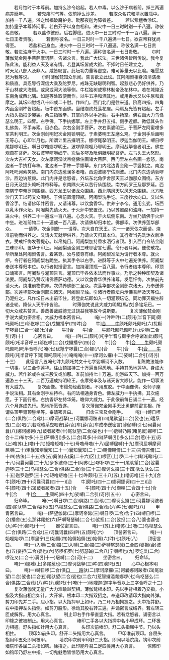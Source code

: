 <!-- { "loadSidebar": true } -->
　　若月蚀时于本尊前。加持么沙令焰起。若人中毒。以么沙于病者前。掉三两遍病差延年。
　　若鬼疟时气等。依前掉么沙差。
　　若取众名花和清水置瓶中。加持一千八遍。浴之增福破魔护身。毗那夜迦为障者差。
　　若以紫檀香涂坛。加持童子本尊降问事。若白芥子以身血相和。进火中一日三时时别一千八遍。称彼名贵敬。
　　若以盐作彼形。后右脚稔。进火中一日三时时一千一百八遍。满一七日王者贵敬。
　　若但称彼名。一日三时时一千八遍满一七日。欲召帝释犹尚得至。
　　若盐和己身血。进火中一日三时时一千八遍遍。称彼名满一七日贵敬。若进油麻于火中。一日三时时一千八遍。遍称彼名满一七日贵敬。
　　尔时薄伽梵金刚手菩萨摩诃萨。告诸众言。我此广大坛法。三世诸佛皆所传说。我今复陈此法。能利益人天及诸有情。若登其坛皆成大验。不择时日任建立之。
　　尔时天龙八部人及非人。咸皆叹言。此坛功力量等虚空。难可筹量无以比喻。唯愿慈悲为我等说。
　　尔时薄伽梵知众乐闻。告言欲立此坛。其阿阇梨相身须清洁柔和质直。具忍辱行深信大乘及陀罗尼。戒珠无缺聪明利智。起慈悲心仍好供养。乃于山林或大海侧。或泉或河大池等侧。牛栏独树或寒林制帝及花林中。若在城隍近东南角或西北隅。如是等处取便而作。以牛五净和洒其地。或用香水又以牛尿和粪摩之。其坛四肘或八十四或二十肘。作四门。西门北门是往来道。阶高四指。四角内画金刚杵皆焰起。坛中首东画佛。当结跏趺处莲花座。两肩及光皆有焰起。左手大指头指把少袈裟。余三指微拳。其掌向外以手近胁。右手扬掌。佛右画大力乌刍瑟么明王。四臂。右手佛。下手执娜拏。左上手并舒五指。侧手近额。微低其头作礼佛势。不手赤索。目赤色。次右金刚手菩萨。次右素婆明王。于菩萨左阿蜜哩多军茶利明王。次金刚剑明妃次金刚锁明妃。于素婆明王左磨么鸡。于金刚手后画明王等心。心即半月也。所谓计里吉攞明王。娜啰尾拏明王。啰迦当伽明王。嚩日啰尾娜啰明王。嚩日啰噜娜啰明王。波啰摩缬哩乃耶明王。摩诃战拏舍者明王。佛左观自在菩萨。次右波拏啰嚩细宁。次后多啰及毗俱胝明妃菩萨。左马头王大怒形。次左大吉祥天女。次左摩诃湿吠帝绕佛住画诸大菩萨。西门里左右各画一忿怒。南边者一手执打车棒。北边者一手杵一手娜拏。东门内北边青金刚一手竖拟之。南边阿吒吒诃索笑势。南门内东边惹澜多者噜。西边波娜宁估厕波。北门内东边讷驮啰沙。西边讷惹庾。此门内并是忿怒者。外坛东北角伊舍那天王以伽那众围绕。东方日月天及提头赖吒并帝释等。东南隅火天以苦行仙围绕。南方阎罗王及那罗延。西南隅宁李帝罗刹围绕。西方龙王以诸龙众围绕。西北隅风天以风天众围绕。北方毗沙门天王以药叉众围绕。于佛前置灌顶瓶。阿阇梨洗手讫。三度抄水向口。又以名香涂手。结请佛印并密言。又请诸尊。以饮食香华。供养宁李帝。通用么娑。坛西以乳木作火坛。阿阇梨先请火天。于火炉中安置讫。乃以苏蜜酪和油麻。一加持一进火中。供养二十一遍或一百八遍。心念火天。于火坛侧东南。方坐乃请佛于火炉中坐。进准前物二十一遍或一百八遍。次请佛却归本位。佛部毕。次供养莲华部众。
　　一请尊。次金刚部一一请尊。次大自在天王。次一一诸天依次而请。烧准前物而供养之。又请火天就炉供养。乃请火天归其本位。其行者当先洗沐衣新净衣。受戒忏悔发菩提心。以帛掩目。阿阇梨加持香水洒行者顶。引入西门令结金刚三昧耶印。置华于印上。阿阇梨诵金刚三昧耶密言七遍。令行者耳闻。便使散花。华所至处阿阇梨告言。着某尊。汝与彼尊有缘。阿阇梨准法为请行者本尊。就火炉。令行者在阿阇梨右跪坐。执其手令以右手。进酥等于火中七遍充供养。阿阇梨奉送本尊归本位。以行者拟授密言。加持灌顶瓶一百八遍。令行者结本尊印。印顶口诵密言。阿阇梨与灌顶告言。灌顶已毕各依本法而作事业。乃示之种种印契及诸法要。阿阇梨乃赞叹诸佛菩萨功德。又以饮食香华供养诸尊。发愿忏悔。次依前先请火天。烧准前物供养。次供养佛部二圣众。次莲华部次金刚部次诸天。乃奉送佛部。次莲华部次金刚部次诸天。阿阇梨举烛。引诸行者照坛内示佛菩萨及天等位。乃泥扫之。凡作坛日未出前毕住。若登此坛即如入一切灌顶坛讫。同功罪灭福生辟诸业轮。降伏人天所作皆验。
　　时薄伽梵说此大威力明尾[馬/衣]多铭坛已。一切大众咸共赞言。善哉善哉威德无过饶益我等故今说斯要。
　　复次薄伽梵金刚手说大威力密言相。大威力根本密言曰。
　　唵(一)吽吽吽(二)颇吒(半音下同)颇吒颇吒(三)邬仡啰(二合)戍攞播宁(四)吽[合　　牛][合　　牛](五)颇吒颇吒颇吒(六)扰羝宁啰曩(二合一)娜(七)[合　　牛][合　　牛][合　　牛](八)颇吒颇吒颇吒(九)沙嚩(二合引)诃(十)
　　心密言曰。
　　唵(一)吽(二)颇吒(吒字半音与颇字合呼诸准此)颇吒颇吒(吒半音呼三)邬仡啰(二合)戍攞播宁(四)[合　　牛][合　　牛][合　　牛](五)颇吒颇吒颇吒(吒半音呼六)唵(七)优羝宁啰曩(二合)娜(八)[合　　牛][合　　牛][合　　牛](九)颇吒(吒半音呼下同)颇吒颇吒(十)唵唵唵(十一)摩诃么攞(十二)娑嚩(二合引)诃(引十三)
　　此密言凡五唵七吽九颇吒梵文十七字娑嚩诃不入数。
　　复陈教法能作一切事。以三金作莲华。往山顶加持三十万遍当得悉地。手持其悉地莲华。身成大威力。若作轮或杵或三股叉或加那。准前加持七十万遍。能游四天下。加持一百万遍游三十三天。二百万遍成持明轮王。夜摩兜率及与诸天皆大顺伏。能作一切事法有大威力。
　　复次画像。市绁勿经截割者。不用皮胶。于中画像佛。处师子座手说法相。其右金刚手左持杵。右问法相通身青色。佛左威力一手执拂。其次施愿。于下画行者。右执香炉左持华笼。瞻仰大威力。于此像前每日诵二十一遍。经六个月遂成先行。悉地所愿皆遂。
　　复次薄伽梵金刚手无比勇健前密言相。所谓头顶甲胄顶髻坐等。奉请密言曰。
　　归命三宝及金刚手。
　　唵(一)缚日啰(二合)俱路(二合)驮(二)摩诃战拏(三)诃曩娜诃跛者(四)尾驮望(二合)娑也(五)曀系曳(二合)呬(六若除曀系曳呬安[薜/女]车[薜/女]车成奉送密言)薄伽嚩(引七)诃曩诃曩(八)娜诃娜诃(九)跛者跛者(十)尾驮望(二合)娑也(十一)苨嚩乃殿(睹见反)娜啰(二合十二)布尔多(十三)萨嚩(引)多么(二合)耳多(十四)萨嚩(引)多么(二合)惹(十五)苏(上)噜苏(上)噜(十六)矩噜矩噜(十七)母噜母噜(十八)屈嚩屈嚩(十九)摩诃屈嚩摩诃屈嚩(二十)矩曩知矩曩知(二十一)曩知曩知(二十二)赐儞赐儞(二十三)吉儞吉儞(二十四)佉佉(二十五)佉(去)奚佉(去)奚(二十六)区(上)啰区(上)啰(二十七)睹吒睹吒(二十八)诃曩诃曩(二十九)步多跛帝(三十)阿苏(上)啰补啰(三十一)尾驮望(二合)娑曩迦啰(三十二)乌枢瑟么(二合)俱路(二合)驮(三十三)摩诃么攞(三十四)驮么驮么(三十五)迦罗迦罗(三十六)矩噜矩噜(三十七)吽颇吒(三十八)苏(上)噜苏噜(三十九)[合　　牛]颇吒(四十)诃曩诃曩(四十一)[合　　牛]颇吒(四十二)娜诃娜诃(四十三)[合　　牛]颇吒(四十四)跛者跛者(四十五)[合　　牛]颇吒(四十六)缬哩(二合四十七)[合　　牛][合　　牛][合　　牛](四十八)颇吒(四十九)娑嚩(二合引)诃(引五十)
　　心密言曰。
　　归命毕。
　　唵(一)嚩日啰(二合)俱路(二合)驮(二)摩诃么攞(三)诃曩娜诃跛者(四)尾驮望(二合)娑也(五)乌枢瑟么(二合)俱路(二合)驮(六)吽(七)颇吒(八)
　　甲胄密言曰。
　　唵(一)萨望伽髯(二)摩诃帝髯(三)嚩日啰(二合)舍宁(四)嚩日啰(二合)播舍(五)么那钵尾蛇(六)萨嚩弩瑟碱(二合七)娑担(二合)娑担(二合八)婆也婆也(九)吽(十)颇吒(十一)
　　器仗密言曰。
　　唵(一)苏(上)噜苏(上)噜(二)乌枢瑟么(二合)俱路(二合)驮(三)诃曩诃曩(四)吽(五)颇吒(六)
　　顶髻密言曰。
　　唵(一)始哩始啰(二)摩里宁(三)始儞(四)始儞始儞(五)始儞(六)吽(七)颇吒(八)
　　顶密言曰。
　　唵(一)入嚩(二合)攞(二)入嚩(二合)攞(三)萨嚩努瑟碱(二合四)婆担(合)波也(五)娑担(二合)婆也(六)努啰柘罗(七)努瑟碱(二合八)宁嚩啰也(九)啰讫叉(二合)啰讫叉(二合十)满(引十一)馺嚩(二合)诃(十二)
　　坐密言曰。
　　归命毕。
　　唵(一)娜难(上)多尾惹也(二)摩诃战拏(三)吽(四)颇吒(五)
　　心中心根本明曰。
　　唵(一)嚩日啰(二合)俱[口　　路](二合)驮(二)摩诃摩攞(三)诃曩娜诃跛者(四)尾驮望(二合)娑也(二合五)尾驮望(二合)娑也(二合六)惹智攞滥耄娜啰(七)乌枢瑟么(二合)俱路(二合)驮(八)吽(九)颇吒(十)唵(十一)地哩迦(迦字半音以上三字合呼之十二)
　　复次薄伽梵无量广大力难踰越契相。薄伽梵根本印。先以手背相着乃交指。小指及大指自相合如针。大开掌。根本印二大指双招之。奉送印改请印大指向外弹。剪刀印先并二手。屈小指。以大指押甲上如环。乃二环乃相拘握之。头中指并舒。右中指押左头指侧。如剪刀股形。徐动其股右转三遍。并诵密言成结界。若左转三匝成解界。用大心真言。
　　制止印右手作拳直竖大指。若有忿怒者。诵密言以印降之彼被制止。用大心真言。
　　棒印二手各以大指押中名小甲成环。二环极力相握。舒头指如针用大心真言。
　　头印次前棒印。舒二头指屈中节。乃以头相拄。
　　顶印如前头印。舒开二头指用大心真言。
　　甲印准前顶印。各屈头指用印五处即同被甲。
　　墙院印次前甲印舒二头指。即同以墙院绕。钩印次前墙院印各屈二头指如钩。徐招之。此印能呼召二足四类用大心真言。
　　惊怖印如钩印乃舒左中指。一切鬼魅悉皆惊恐用大心真言。
